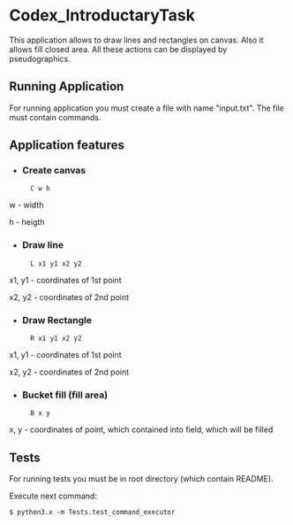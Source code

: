 # Codex_IntroductaryTask

This application allows to draw lines and rectangles on canvas. Also it allows fill closed area.
All these actions can be displayed by pseudographics.

## Running Application

For running application you must create a file with name "input.txt". The file must contain commands.

## Application features

- ### Create canvas 

        C w h

w - width

h - heigth

- ### Draw line

        L x1 y1 x2 y2

x1, y1 - coordinates of 1st point

x2, y2 - coordinates of 2nd point

- ### Draw Rectangle

        R x1 y1 x2 y2
x1, y1 - coordinates of 1st point

x2, y2 - coordinates of 2nd point

- ### Bucket fill (fill area)

        B x y
x, y - coordinates of point, which contained into field, which will be filled


## Tests

For running tests you must be in root directory (which contain README).

Execute next command:

    $ python3.x -m Tests.test_command_executor

